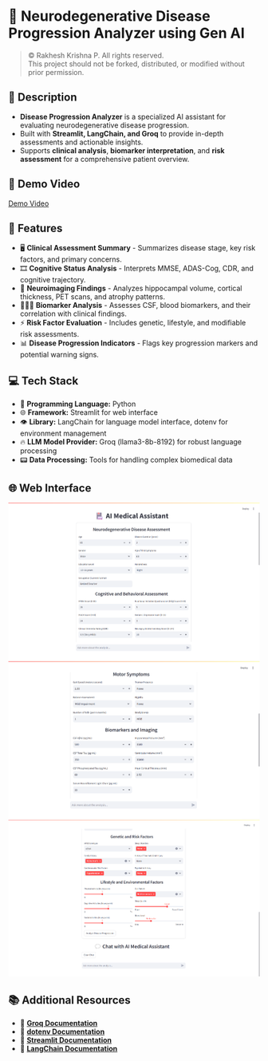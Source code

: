 # 🎯 Neurodegenerative Disease Progression Analyzer using Gen AI

> &copy; Rakhesh Krishna P. All rights reserved.  
> This project should not be forked, distributed, or modified without prior permission.

## 📝 Description

- **Disease Progression Analyzer** is a specialized AI assistant for evaluating neurodegenerative disease progression.
- Built with **Streamlit, LangChain, and Groq** to provide in-depth assessments and actionable insights.
- Supports **clinical analysis**, **biomarker interpretation**, and **risk assessment** for a comprehensive patient overview.

## 🎥 Demo Video 
[Demo Video](https://github.com/user-attachments/assets/893969ae-6968-4ed3-95ec-77fd9bcf6ee8)

## 🚀 Features

- 🖥️ **Clinical Assessment Summary** - Summarizes disease stage, key risk factors, and primary concerns.
- 🎞️ **Cognitive Status Analysis** - Interprets MMSE, ADAS-Cog, CDR, and cognitive trajectory.
- 🎯 **Neuroimaging Findings** - Analyzes hippocampal volume, cortical thickness, PET scans, and atrophy patterns.
- 🧑‍🤝‍🧑 **Biomarker Analysis** - Assesses CSF, blood biomarkers, and their correlation with clinical findings.
- ⚡ **Risk Factor Evaluation** - Includes genetic, lifestyle, and modifiable risk assessments.
- 📊 **Disease Progression Indicators** - Flags key progression markers and potential warning signs.

## 💻 Tech Stack

- 🐍 **Programming Language:** Python
- 🌐 **Framework:** Streamlit for web interface
- 👁️ **Library:** LangChain for language model interface, dotenv for environment management
- 🔥 **LLM Model Provider:** Groq (llama3-8b-8192) for robust language processing
- 📟 **Data Processing:** Tools for handling complex biomedical data

## 🌐 Web Interface

![app](https://github.com/rakheshkrishna2005/disease-progression-analyzer/blob/main/images/1.png)
![app](https://github.com/rakheshkrishna2005/disease-progression-analyzer/blob/main/images/2.png)
![app](https://github.com/rakheshkrishna2005/disease-progression-analyzer/blob/main/images/3.png)

## 📚 Additional Resources

- 📘 **[Groq Documentation](https://groq.com/documentation)**
- 📘 **[dotenv Documentation](https://saurabh-kumar.com/python-dotenv/)**
- 📘 **[Streamlit Documentation](https://docs.streamlit.io/)**
- 📘 **[LangChain Documentation](https://python.langchain.com/)**
